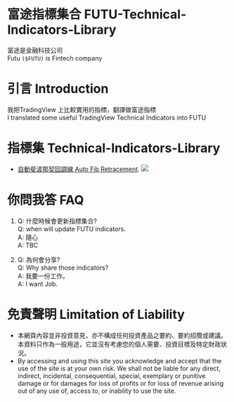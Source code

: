 # 富途指標集合 FUTU-Technical-Indicators-Library
富途是金融科技公司  
Futu `($FUTU)` is Fintech company


# 引言 Introduction
我把TradingView 上比較實用的指標，翻譯做富途指標  
I translated some useful TradingView Technical Indicators into FUTU  

# 指標集 Technical-Indicators-Library
- [自動斐波那契回調線 Auto Fib Retracement](https://github.com/umzr/FUTU-Indicators-Library/blob/main/Library/FIB_Auto.txt). 
    ![](https://raw.githubusercontent.com/umzr/FUTU-Indicators-Library/main/Library/01_Auto_fib.PNG)
# 你問我答 FAQ

1)  Q: 什麼時候會更新指標集合?   
    Q: when will update FUTU indicators.  
    A: 隨心  
    A: TBC  

2)  Q: 為何會分享?  
    Q: Why share those indicators?  
    A: 我要一份工作。  
    A: I want Job.
    
# 免責聲明 Limitation of Liability

- 本網頁內容並非投資意見，亦不構成任何投資產品之要約、要約招攬或建議。本資料只作為一般用途，它並沒有考慮您的個人需要、投資目標及特定財政狀況。  
- By accessing and using this site you acknowledge and accept that the use of the site is at your own risk. We shall not be liable for any direct, indirect, incidental, consequential, special, exemplary or punitive damage or for damages for loss of profits or for loss of revenue arising out of any use of, access to, or inability to use the site.


